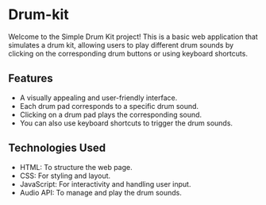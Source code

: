 # Drum-kit
Welcome to the Simple Drum Kit project! This is a basic web application that simulates a drum kit, allowing users to play different drum sounds by clicking on the corresponding drum buttons or using keyboard shortcuts.
## Features

- A visually appealing and user-friendly interface.
- Each drum pad corresponds to a specific drum sound.
- Clicking on a drum pad plays the corresponding sound.
- You can also use keyboard shortcuts to trigger the drum sounds.

## Technologies Used

- HTML: To structure the web page.
- CSS: For styling and layout.
- JavaScript: For interactivity and handling user input.
- Audio API: To manage and play the drum sounds.
  
